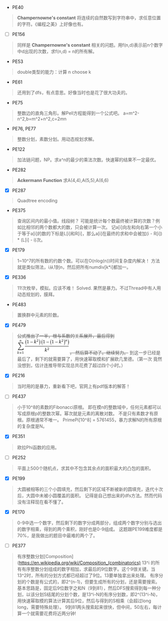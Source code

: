 * PE40

> **Champernowne's constant**
> 将连续的自然数写到字符串中，求任意位置的字符。《编程之美》上好像也有。

* [ ] PE156

> 同样是 **Champernowne's constant** 相关的问题。用f(n,d)表示前n个数字中d出现的次数，求f(n,d) = n的所有解。

* PE53

> double类型的能力：计算 n choose k

* PE61

> 还用到了dfs，有点意思。好像当时也是花了很大功夫的。

* PE75

> 整数边的直角三角形。解Pell方程能得到一个公式吧。
	a=m^2-n^2,b=m^2+n^2,c=2*m*n

* PE76, PE77

> 整数分划，素数分划。用动态规划求解。

* PE122

> 加法链问题，NP。求a^n的最少的乘法次数。快速幂的结果不一定最优。

* PE282

> **Ackermann Function** 求A(4,4),A(5,5),A(6,6)

* [x] PE287

> Quadtree encoding

* PE375

> 查询区间内的最小值。线段树？
> 可能是统计每个数最终被计算的次数？例如比相邻的两个数都大的数，只会被计算一次。
> 记a[i]向左和向右第一个小于等于a[i]的数的下标是L[i]和R[i]，那么a[i]在最终的求和中会被加(i - R[i]) * (L[i] - i)次。

* [x] PE179

> 1~10^7的所有数的约数个数。可以在O(nlog(n))时间复杂度内解决！
> 方法就是类似筛法，i从1到n，然后把所有numdiv[k*i]都加一。

* [x] PE336

> 11!次枚举，模拟。应该不难！
> Solved. 果然是暴力。不过Thread中有人用动态规划的，膜拜。

* PE483

> 置换群中元素的阶数。

* [x] PE479

> ~~公式推出了一半，根与系数的关系展开，最后得到![equation](data/PE479.png)， 然后算不动了。继续努力。~~ 
> 到这一步已经是最后了，剩下的就需要算了，用快速幂取模和扩展欧几里德。（第一次
> 竟然没想到，估计连推导带实现总共花费了超过四个小时。）

* [x] PE216

> 当时用的是暴力，重新看下吧，官网上有pdf版本的解答！

* [ ] PE437

> 小于10^8的素数的Fibonacci原根。
> 即在模n的整数域中，任何元素都可以写成原根p的整数次幂。幂次就是元素的离散对数。
> 不是只有素数才有原根。原根通常不唯一。
> PrimePi[10^8] = 5761455，暴力求解N的所有原根的复杂度是N。

* [x] PE351

> 欧拉Phi函数的应用。

* [ ] PE252

> 平面上500个随机点，求其中不包含其余点的面积最大的凸包的面积。

* [x] PE199

> 大圆被相等的三个小圆填充，然后剩下的区域不断被新的圆填充，迭代十次后，大圆中未被小圆覆盖的面积。
> 记得是自己想出来的dfs方法。然而代码没有注释现在看不懂了。

* [x] PE170

> 0-9中选一个数字，然后剩下的数字分成两部分，组成两个数字分别与选出的数字相乘，得到的两个乘积，刚好也是0-9组成。
> 这题跟PE199难度都是70%，是我做出的题目中最难的两个了。

* [ ] PE377

> 有序整数分划[Composition](https://en.wikipedia.org/wiki/Composition_(combinatorics)
> 13^i 的所有有序整数分划组成的数字相加，求最后的9位数字。这个9很关键。当13^2时，所有的分划方式都已经超过了9位。13要单独拿出来处理。
> 有序分划的个数是有公式的，即2^(n-1)，但要生成所有的分划，还是需要搜索。
> 基本思路是，固定后9位数字之和N（9到81），然后DFS搜索得到每一种分划，以该分划S结尾的分划个数，是13^i-N的有序分划数，即2^(13^i-N)，用快速幂取模的算法计算其后9位，然后与得到的S相乘（会超过long long，需要特殊处理）。
> 9到81两头搜索起来很快，但中间，50左右，每计算一个就需要花费将近两分钟!
